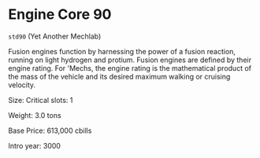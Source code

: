 # Engine Core 90

`std90` (Yet Another Mechlab)

Fusion engines function by harnessing the power of a fusion reaction, running on light hydrogen and protium. Fusion engines are defined by their engine rating. For 'Mechs, the engine rating is the mathematical product of the mass of the vehicle and its desired maximum walking or cruising velocity.

Size: Critical slots: 1

Weight: 3.0 tons

Base Price: 613,000 cbills

Intro year: 3000

